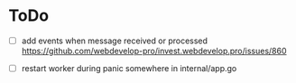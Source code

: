# ToDo
- [ ] add events when message received or processed https://github.com/webdevelop-pro/invest.webdevelop.pro/issues/860
- [ ] restart worker during panic somewhere in internal/app.go

